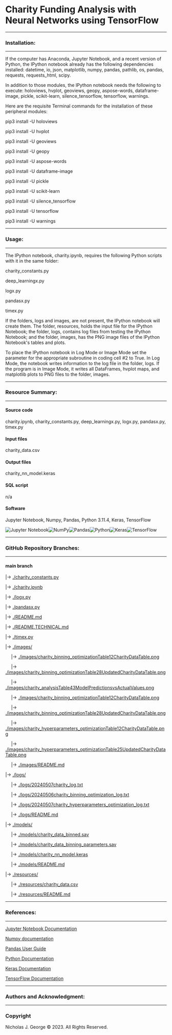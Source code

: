 # **Charity Funding Analysis with Neural Networks using TensorFlow**

----

### **Installation:**

----

If the computer has Anaconda, Jupyter Notebook, and a recent version of Python, the IPython notebook already has the following dependencies installed: datetime, io, json, matplotlib, numpy, pandas, pathlib, os, pandas, requests, requests_html, scipy.

In addition to those modules, the IPython notebook needs the following to execute: holoviews, hvplot, geoviews, geopy, aspose-words, dataframe-image, pickle, scikit-learn, silence_tensorflow, tensorflow, warnings.

Here are the requisite Terminal commands for the installation of these peripheral modules:

pip3 install -U holoviews

pip3 install -U hvplot

pip3 install -U geoviews

pip3 install -U geopy

pip3 install -U aspose-words

pip3 install -U dataframe-image

pip3 install -U pickle

pip3 install -U scikit-learn

pip3 install -U silence_tensorflow

pip3 install -U tensorflow

pip3 install -U warnings

----

### **Usage:**

----

The IPython notebook, charity.ipynb, requires the following Python scripts with it in the same folder:

charity_constants.py

deep_learningx.py

logx.py

pandasx.py

timex.py

If the folders, logs and images, are not present, the IPython notebook will create them.  The folder, resources, holds the input file for the IPython Notebook; the folder, logs, contains log files from testing the IPython Notebook; and the folder, images, has the PNG image files of the IPython Notebook's tables and plots.

To place the IPython notebook in Log Mode or Image Mode set the parameter for the appropriate subroutine in coding cell #2 to True. In Log Mode, the notebook writes information to the log file in the folder, logs. If the program is in Image Mode, it writes all DataFrames, hvplot maps, and matplotlib plots to PNG files to the folder, images.

----

### **Resource Summary:**

----

#### Source code

charity.ipynb, charity_constants.py, deep_learningx.py, logx.py, pandasx.py, timex.py

#### Input files

charity_data.csv

#### Output files

charity_nn_model.keras

#### SQL script

n/a

#### Software

Jupyter Notebook, Numpy, Pandas, Python 3.11.4, Keras, TensorFlow

![Jupyter Notebook](https://img.shields.io/badge/jupyter-%23FA0F00.svg?style=for-the-badge&logo=jupyter&logoColor=white)![NumPy](https://img.shields.io/badge/numpy-%23013243.svg?style=for-the-badge&logo=numpy&logoColor=white)![Pandas](https://img.shields.io/badge/pandas-%23150458.svg?style=for-the-badge&logo=pandas&logoColor=white)![Python](https://img.shields.io/badge/python-3670A0?style=for-the-badge&logo=python&logoColor=ffdd54)![Keras](https://img.shields.io/badge/Keras-%23D00000.svg?style=for-the-badge&logo=Keras&logoColor=white)![TensorFlow](https://img.shields.io/badge/TensorFlow-%23FF6F00.svg?style=for-the-badge&logo=TensorFlow&logoColor=white)

----

### **GitHub Repository Branches:**

----

#### main branch 

|&rarr; [./charity_constants.py](./charity_constants.py)

|&rarr; [./charity.ipynb](./charity.ipynb)

|&rarr; [./logx.py](./logx.py)

|&rarr; [./pandasx.py](./pandasx.py)

|&rarr; [./README.md](./README.md)

|&rarr; [./README.TECHNICAL.md](./README.TECHNICAL.md)

|&rarr; [./timex.py](./timex.py)

|&rarr; [./images/](./images/)

  &emsp; |&rarr; [./images/charity_binning_optimizationTable12CharityDataTable.png](./images/charity_binning_optimizationTable12CharityDataTable.png)

  &emsp; |&rarr; [./images/charity_binning_optimizationTable28UpdatedCharityDataTable.png](./images/charity_binning_optimizationTable28UpdatedCharityDataTable.png)

  &emsp; |&rarr; [./images/charity_analysisTable43ModelPredictionsvsActualValues.png](./images/charity_analysisTable43ModelPredictionsvsActualValues.png)

  &emsp; |&rarr; [./images/charity_binning_optimizationTable12CharityDataTable.png](./images/charity_binning_optimizationTable12CharityDataTable.png)

  &emsp; |&rarr; [./images/charity_binning_optimizationTable28UpdatedCharityDataTable.png](./images/charity_binning_optimizationTable28UpdatedCharityDataTable.png)

  &emsp; |&rarr; [./images/charity_hyperparameters_optimizationTable12CharityDataTable.png](./images/charity_hyperparameters_optimizationTable12CharityDataTable.png)

  &emsp; |&rarr; [./images/charity_hyperparameters_optimizationTable25UpdatedCharityDataTable.png](./images/charity_hyperparameters_optimizationTable25UpdatedCharityDataTable.png)

  &emsp; |&rarr; [./images/README.md](./images/README.md)

|&rarr; [./logs/](./logs/)

  &emsp; |&rarr; [./logs/20240507charity_log.txt](./logs/20240507charity_log.txt)

  &emsp; |&rarr; [./logs/20240506charity_binning_optimization_log.txt](./logs/20240506charity_binning_optimization_log.txt)

  &emsp; |&rarr; [./logs/20240507charity_hyperparameters_optimization_log.txt](./logs/20240507charity_hyperparameters_optimization_log.txt)

  &emsp; |&rarr; [./logs/README.md](./logs/README.md)

|&rarr; [./models/](./models/)

  &emsp; |&rarr; [./models/charity_data_binned.sav](./models/charity_data_binned.sav)

  &emsp; |&rarr; [./models/charity_data_binning_parameters.sav](./models/charity_data_binning_parameters.sav)

  &emsp; |&rarr; [./models/charity_nn_model.keras](./models/charity_nn_model.keras)

  &emsp; |&rarr; [./models/README.md](./models/README.md)

|&rarr; [./resources/](./resources/)

  &emsp; |&rarr; [./resources/charity_data.csv](./resources/charity_data.csv)

  &emsp; |&rarr; [./resources/README.md](./resources/README.md)

----

### **References:**

----

[Jupyter Notebook Documentation](https://jupyter-notebook.readthedocs.io/en/stable/)

[Numpy documentation](https://numpy.org/doc/1.26/)

[Pandas User Guide](https://pandas.pydata.org/docs/user_guide/index.html)

[Python Documentation](https://docs.python.org/3/contents.html)

[Keras Documentation](https://keras.io/api/)

[TensorFlow Documentation](https://www.tensorflow.org/api_docs)

----

### **Authors and Acknowledgment:**

----

### Copyright

Nicholas J. George © 2023. All Rights Reserved.
